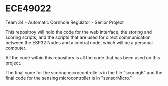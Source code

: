 # ECE49022
Team 34 - Automatic Cornhole Regulator - Senior Project

This repositroy will hold the code for the web interface, the storing and scoring scripts, and the scripts that are used for direct communication between the ESP32 Nodes and a central node, which will be a personal computer. 

All the code within this repository is all the code that has been used on this project.

The final code for the scoring microcontrolle is in the file "scoring6" and the final code for the sensing microcontroller is in "sensorMicro."
